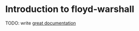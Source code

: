 # Introduction to floyd-warshall

TODO: write [great documentation](http://jacobian.org/writing/what-to-write/)
